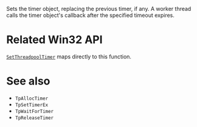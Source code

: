 Sets the timer object, replacing the previous timer, if any. A worker thread calls the timer object's callback after the specified timeout expires.

# Related Win32 API
[`SetThreadpoolTimer`](https://learn.microsoft.com/en-us/windows/win32/api/threadpoolapiset/nf-threadpoolapiset-setthreadpooltimer) maps directly to this function.

# See also
- `TpAllocTimer`
- `TpSetTimerEx`
- `TpWaitForTimer`
- `TpReleaseTimer`
